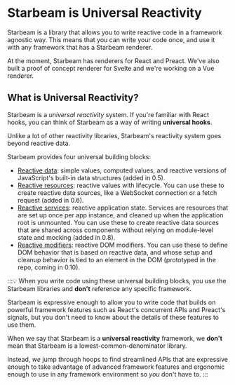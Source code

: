 # Starbeam is Universal Reactivity

Starbeam is a library that allows you to write reactive code in a framework agnostic way. This means
that you can write your code once, and use it with any framework that has a Starbeam renderer.

At the moment, Starbeam has renderers for React and Preact. We've also built a proof of concept
renderer for Svelte and we're working on a Vue renderer.

## What is Universal Reactivity?

Starbeam is a _universal reactivity_ system. If you're familiar with React hooks, you can think of
Starbeam as a way of writing **universal hooks**.

Unlike a lot of other reactivity libraries, Starbeam's reactivity system goes beyond reactive data.

Starbeam provides four universal building blocks:

- [Reactive data](/guides/fundamentals/data.md): simple values, computed values, and reactive
  versions of JavaScript's built-in data structures (added in 0.5).
- [Reactive resources](/guides/fundamentals/resources.md): reactive values with lifecycle. You can
  use these to create reactive data sources, like a WebSocket connection or a fetch request (added
  in 0.6).
- [Reactive services](/guides/fundamentals/services.md): reactive application state. Services are
  resources that are set up once per app instance, and cleaned up when the application root is
  unmounted. You can use these to create reactive data sources that are shared across components
  without relying on module-level state and mocking (added in 0.8).
- [Reactive modifiers](/guides/fundamentals/modifiers.md): reactive DOM modifiers. You can use these
  to define DOM behavior that is based on reactive data, and whose setup and cleanup behavior is
  tied to an element in the DOM (prototyped in the repo, coming in 0.10).

:::💡
When you write code using these universal building blocks, you use the Starbeam libraries and
**don't** reference any specific framework.

Starbeam is expressive enough to allow you to write code that builds on powerful framework features
such as React's concurrent APIs and Preact's signals, but you don't need to know about the details
of these features to use them.

When we say that Starbeam is a **universal reactivity** framework, we **don't** mean that Starbeam
is a lowest-common-denominator library.

Instead, _we_ jump through hoops to find streamlined APIs that are expressive enough to take
advantage of advanced framework features and ergonomic enough to use in any framework environment so
_you_ don't have to.
:::
